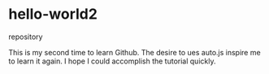 # hello-world2
repository

This is my second time to learn Github. 
The desire to ues auto.js inspire me to learn it again.
I hope I could accomplish the tutorial quickly.
